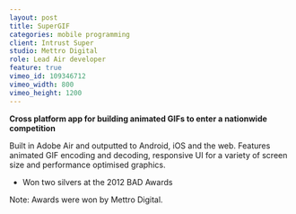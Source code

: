 ```yaml
---
layout: post
title: SuperGIF
categories: mobile programming
client: Intrust Super
studio: Mettro Digital
role: Lead Air developer
feature: true
vimeo_id: 109346712
vimeo_width: 800
vimeo_height: 1200
---
```


**Cross platform app for building animated GIFs to enter a nationwide competition**

Built in Adobe Air and outputted to Android, iOS and the web. Features animated GIF encoding and decoding, responsive UI for a variety of screen size and performance optimised graphics.
						
- Won two silvers at the 2012 BAD Awards

<p class="smallprint" >
Note: Awards were won by Mettro Digital.
</p>


